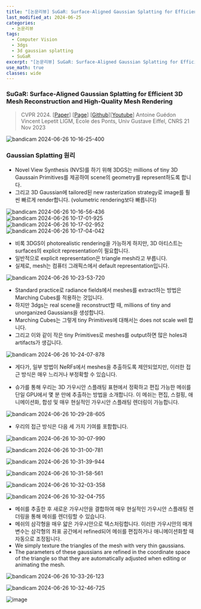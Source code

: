```yaml
---
title: "[논문리뷰] SuGaR: Surface-Aligned Gaussian Splatting for Efficient 3D Mesh Reconstruction and High-Quality Mesh Rendering"
last_modified_at: 2024-06-25
categories:
  - 논문리뷰
tags:
  - Computer Vision
  - 3dgs
  - 3d gaussian splatting
  - SuGaR
excerpt: "[논문리뷰] SuGaR: Surface-Aligned Gaussian Splatting for Efficient 3D Mesh Reconstruction and High-Quality Mesh Rendering"
use_math: true
classes: wide
---
```


### SuGaR: Surface-Aligned Gaussian Splatting for Efficient 3D Mesh Reconstruction and High-Quality Mesh Rendering
> CVPR 2024. [[Paper](https://arxiv.org/abs/2311.12775)] [[Page](https://anttwo.github.io/sugar/)] [[Github](https://github.com/Anttwo/SuGaR)][[Youtube](https://www.youtube.com/watch?v=Ci0mgiQ8JgU)]
> Antoine Guédon Vincent Lepetit
> LIGM, Ecole des Ponts, Univ Gustave Eiffel, CNRS
> 21 Nov 2023

![bandicam 2024-06-26 10-16-25-400](https://github.com/sandokim/sandokim.github.io/assets/74639652/6a985a4b-7be3-4314-b2ca-2b77230c1b06)

### Gaussian Splatting 원리

- Novel View Synthesis (NVS)를 하기 위해 3DGS는 millions of tiny 3D Gaussain Primitives를 제공하여 scene의 geometry를 represent하도록 합니다.
- 그리고 3D Gaussian에 tailored된 new rasterization strategy로 image를 훨씬 빠르게 render합니다. (volumetric rendering보다 빠릅니다)

![bandicam 2024-06-26 10-16-56-436](https://github.com/sandokim/sandokim.github.io/assets/74639652/ea2c1bd3-2ac4-4a0f-878b-bcc9d0902ffd)
![bandicam 2024-06-26 10-17-01-925](https://github.com/sandokim/sandokim.github.io/assets/74639652/5ce92fb2-e640-40fd-b385-b9c5004fa6f8)
![bandicam 2024-06-26 10-17-02-952](https://github.com/sandokim/sandokim.github.io/assets/74639652/6356ad3c-b9c9-46d2-b5a9-637089d1754d)
![bandicam 2024-06-26 10-17-04-042](https://github.com/sandokim/sandokim.github.io/assets/74639652/eaaa9d1d-6c34-4319-9377-14f4f986f2cd)

- 비록 3DGS이 photorealistic rendering을 가능하게 하지만, 3D 아티스트는 surfaces의 explicit representation이 필요합니다.
- 일반적으로 explicit representation은 triangle mesh라고 부릅니다.
- 실제로, mesh는 컴퓨터 그래픽스에서 default representation입니다.
  
![bandicam 2024-06-26 10-23-53-720](https://github.com/sandokim/sandokim.github.io/assets/74639652/d470a8e4-c9fc-4338-83f1-361642fb2474)

- Standard practice로 radiance fields에서 meshes를 extract하는 방법은 Marching Cubes를 적용하는 것입니다.
- 하지만 3dgs는 real scene을 reconstruct할 때, millions of tiny and unorganized Gaussians을 생성합니다.
- Marching Cubes는 그렇게 tiny Primitives에 대해서는 does not scale well 합니다.
- 그리고 이와 같이 작은 tiny Primitives로 meshes를 output하면 많은 holes과 artifacts가 생깁니다.
  
![bandicam 2024-06-26 10-24-07-878](https://github.com/sandokim/sandokim.github.io/assets/74639652/16d23633-af01-4857-b41b-af359ead6125)

- 게다가, 일부 방법이 NeRFs에서 meshes을 추출하도록 제안되었지만, 이러한 접근 방식은 매우 느리거나 부정확할 수 있습니다.


- 슈가를 통해 우리는 3D 가우시안 스플래팅 표현에서 정확하고 편집 가능한 메쉬를 단일 GPU에서 몇 분 만에 추출하는 방법을 소개합니다. 이 메쉬는 편집, 스컬핑, 애니메이션화, 합성 및 매우 현실적인 가우시안 스플래팅 렌더링이 가능합니다. 

![bandicam 2024-06-26 10-29-28-605](https://github.com/sandokim/sandokim.github.io/assets/74639652/46f203a9-d73e-47c1-9a91-f3aa9db915ef)

- 우리의 접근 방식은 다음 세 가지 기여를 포함합니다.
  
![bandicam 2024-06-26 10-30-07-990](https://github.com/sandokim/sandokim.github.io/assets/74639652/6230ec5c-f5c0-4a48-a676-a48386bdb778)

![bandicam 2024-06-26 10-31-00-781](https://github.com/sandokim/sandokim.github.io/assets/74639652/91df1854-090a-40a2-a018-94fb3bf35846)

![bandicam 2024-06-26 10-31-39-944](https://github.com/sandokim/sandokim.github.io/assets/74639652/45f00650-7532-47dd-9229-d2fdb9c4f4cc)

![bandicam 2024-06-26 10-31-58-561](https://github.com/sandokim/sandokim.github.io/assets/74639652/286afc94-7177-4903-bf93-d8abd7e3699d)

![bandicam 2024-06-26 10-32-03-358](https://github.com/sandokim/sandokim.github.io/assets/74639652/613b8f64-579f-4530-b5c9-ba952cbd41d1)

![bandicam 2024-06-26 10-32-04-755](https://github.com/sandokim/sandokim.github.io/assets/74639652/3a695bb8-79dc-431e-be22-4b1a9a690687)

- 메쉬를 추출한 후 새로운 가우시안을 결합하여 매우 현실적인 가우시안 스플래팅 렌더링을 통해 메쉬를 렌더링할 수 있습니다.
- 메쉬의 삼각형을 매우 얇은 가우시안으로 텍스처링합니다. 이러한 가우시안의 매개변수는 삼각형의 좌표 공간에서 refined되어 메쉬를 편집하거나 애니메이션화할 때 자동으로 조정됩니다.
- We simply texture the triangles of the mesh with very thin gaussians.
- The parameters of these gaussians are refined in the coordinate space of the triangle so that they are automatically adjusted when editing or animating the mesh.

![bandicam 2024-06-26 10-33-26-123](https://github.com/sandokim/sandokim.github.io/assets/74639652/d7aeb6ac-2118-4f2f-a5bb-13f0cc20b177)

![bandicam 2024-06-26 10-32-46-725](https://github.com/sandokim/sandokim.github.io/assets/74639652/28926b22-cdad-4e23-be3c-9c789f225516)

![image](https://github.com/sandokim/sandokim.github.io/assets/74639652/c56b56d1-789f-4b5e-b143-036b4bba72d8)












